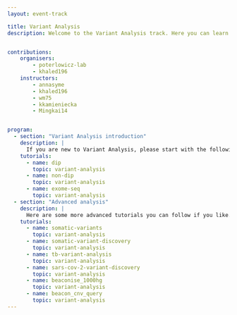 ```yaml
---
layout: event-track

title: Variant Analysis
description: Welcome to the Variant Analysis track. Here you can learn about Variant Analysis. If you need support during the event contact us via the Slack Channel.


contributions:
    organisers:
        - poterlowicz-lab
        - khaled196
    instructors:
        - annasyme
        - khaled196
        - wm75
        - kkamieniecka
        - Mingkai14


program:
  - section: "Variant Analysis introduction" 
    description: |
      If you are new to Variant Analysis, please start with the following tutorials. They cover the essential knowledge about Variant Calling in different diploid systems and organisms. If you encounter any issues, please ask us on Slack.
    tutorials:
      - name: dip
        topic: variant-analysis
      - name: non-dip
        topic: variant-analysis
      - name: exome-seq
        topic: variant-analysis
  - section: "Advanced analysis" 
    description: |
      Here are some more advanced tutorials you can follow if you like. They apply the previous knowledge to selected use cases and introduce Beacon for data sharing and queries. If you encounter any issues, please ask us on Slack.
    tutorials:
      - name: somatic-variants
        topic: variant-analysis
      - name: somatic-variant-discovery
        topic: variant-analysis
      - name: tb-variant-analysis
        topic: variant-analysis
      - name: sars-cov-2-variant-discovery
        topic: variant-analysis
      - name: beaconise_1000hg
        topic: variant-analysis
      - name: beacon_cnv_query
        topic: variant-analysis
---
```

